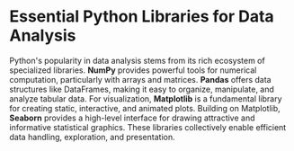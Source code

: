 # Essential Python Libraries for Data Analysis

Python's popularity in data analysis stems from its rich ecosystem of specialized libraries. **NumPy** provides powerful tools for numerical computation, particularly with arrays and matrices. **Pandas** offers data structures like DataFrames, making it easy to organize, manipulate, and analyze tabular data. For visualization, **Matplotlib** is a fundamental library for creating static, interactive, and animated plots. Building on Matplotlib, **Seaborn** provides a high-level interface for drawing attractive and informative statistical graphics. These libraries collectively enable efficient data handling, exploration, and presentation.